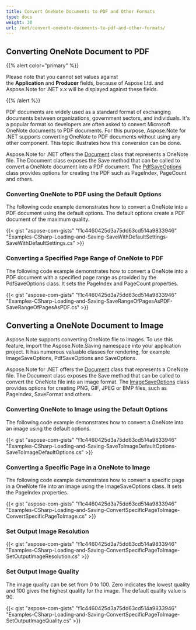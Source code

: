 ```yaml
---
title: Convert OneNote Documents to PDF and Other Formats
type: docs
weight: 30
url: /net/convert-onenote-documents-to-pdf-and-other-formats/
---
```


## **Converting OneNote Document to PDF**
{{% alert color="primary" %}} 

Please note that you cannot set values against the **Application** and **Producer** fields, because of Aspose Ltd. and Aspose.Note for .NET x.x will be displayed against these fields.

{{% /alert %}} 

PDF documents are widely used as a standard format of exchanging documents between organizations, government sectors, and individuals. It's a popular format so developers are often asked to convert Microsoft OneNote documents to PDF documents. For this purpose, Aspose.Note for .NET supports converting OneNote to PDF documents without using any other component. This topic illustrates how this conversion can be done.

Aspose.Note for .NET offers the [Document](https://apireference.aspose.com/note/net/aspose.note/document) class that represents a OneNote file. The Document class exposes the Save method that can be called to convert a OneNote document into a PDF document. The [PdfSaveOptions](https://apireference.aspose.com/note/net/aspose.note.saving/pdfsaveoptions) class provides options for creating the PDF such as PageIndex, PageCount and others.
### **Converting OneNote to PDF using the Default Options**
The following code example demonstrates how to convert a OneNote into a PDF document using the default options. The default options create a PDF document of the maximum quality.

{{< gist "aspose-com-gists" "f1c4460425d3a75dd63cd514a9833946" "Examples-CSharp-Loading-and-Saving-SaveWithDefaultSettings-SaveWithDefaultSettings.cs" >}}
### **Converting a Specified Page Range of OneNote to PDF**
The following code example demonstrates how to convert a OneNote into a PDF document with a specified page range as provided by the PdfSaveOptions class. It sets the PageIndex and PageCount properties.

{{< gist "aspose-com-gists" "f1c4460425d3a75dd63cd514a9833946" "Examples-CSharp-Loading-and-Saving-SaveRangeOfPagesAsPDF-SaveRangeOfPagesAsPDF.cs" >}}
## **Converting a OneNote Document to Image**
Aspose.Note supports converting OneNote file to images. To use this feature, import the Aspose.Note.Saving namespace into your application project. It has numerous valuable classes for rendering, for example ImageSaveOptions, PdfSaveOptions and SaveOptions.

Aspose.Note for .NET offers the [Document](https://apireference.aspose.com/note/net/aspose.note/document) class that represents a OneNote file. The Document class exposes the Save method that can be called to convert the OneNote file into an image format. The [ImageSaveOptions](https://apireference.aspose.com/note/net/aspose.note.saving/imagesaveoptions) class provides options for creating PNG, GIF, JPEG or BMP files, such as PageIndex, SaveFormat and others.
### **Converting OneNote to Image using the Default Options**
The following code example demonstrates how to convert a OneNote into an image using the default options.

{{< gist "aspose-com-gists" "f1c4460425d3a75dd63cd514a9833946" "Examples-CSharp-Loading-and-Saving-SaveToImageDefaultOptions-SaveToImageDefaultOptions.cs" >}}
### **Converting a Specific Page in a OneNote to Image**
The following code example demonstrates how to convert a specific page in a OneNote file into an image using the ImageSaveOptions class. It sets the PageIndex properties.

{{< gist "aspose-com-gists" "f1c4460425d3a75dd63cd514a9833946" "Examples-CSharp-Loading-and-Saving-ConvertSpecificPageToImage-ConvertSpecificPageToImage.cs" >}}
### **Set Output Image Resolution**
{{< gist "aspose-com-gists" "f1c4460425d3a75dd63cd514a9833946" "Examples-CSharp-Loading-and-Saving-ConvertSpecificPageToImage-SetOutputImageResolution.cs" >}}
### **Set Output Image Quality**
The image quality can be set from 0 to 100. Zero indicates the lowest quality and 100 gives the highest quality for the image. The default quality value is 90.

{{< gist "aspose-com-gists" "f1c4460425d3a75dd63cd514a9833946" "Examples-CSharp-Loading-and-Saving-ConvertSpecificPageToImage-SetOutputImageQuality.cs" >}}
